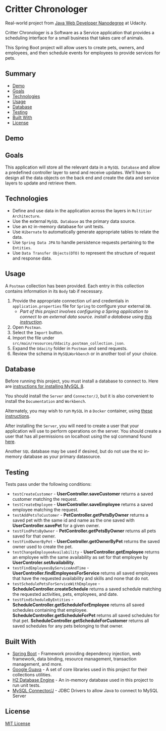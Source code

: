 # Critter Chronologer

Real-world project from [Java Web Developer Nanodegree](https://www.udacity.com/course/java-developer-nanodegree--nd035) at Udacity.

Critter Chronologer is a Software as a Service application that provides a scheduling interface for a small business that takes care of animals.

This Spring Boot project will allow users to create pets, owners, and employees, and then schedule events for employees to provide services for pets.

## Summary

- [Demo](#demo)
- [Goals](#goals)
- [Technologies](#technologies)
- [Usage](#usage)
- [Database](#usage)
- [Testing](#testing)
- [Built With](#built-with)
- [License](#license)

## Demo



## Goals

This application will store all the relevant data in a ```MySQL Database``` and allow a predefined controller layer to send and receive updates. We’ll have to design all the data objects on the back end and create the data and service layers to update and retrieve them.

## Technologies

- Define and use data in the application across the layers in `Multitier Architecture`.
- Use the external `MySQL Database` as the primary data source.
- Use an `H2` in-memory database for unit tests.
- Use `Hibernate` to automatically generate appropriate tables to relate the data.
- Use `Spring Data JPA` to handle persistence requests pertaining to the `Entities`.
- Use `Data Transfer Objects(DTO)` to represent the structure of request and response data.

## Usage

A ```Postman``` collection has been provided. Each entry in this collection contains information in its `Body` tab if necessary.

1. Provide the appropriate connection url and credentials in `application.properties` file for `Spring` to configure your external `DB`.
   - _Part of this project involves configuring a Spring application to connect to an external data source. install a database using [this instruction](#database)._
2. Open ```Postman```.
3. Select the `Import` button.
4. Import the file under `src/main/resources/Udacity.postman_collection.json`.
5. Expand the `Udacity` folder in ```Postman``` and send requests.
6. Review the schema in `MySQLWorkbench` or in another tool of your choice.

## Database

 Before running this project, you must install a database to connect to. Here are [instructions for installing MySQL 8](https://dev.mysql.com/doc/refman/8.0/en/installing.html).

You should install the `Server` and `Connector/J`, but it is also convenient to install the `Documentation` and `Workbench`.

Alternately, you may wish to run `MySQL` in a `Docker` container, using [these instructions](https://hub.docker.com/_/mysql/).

After installing the `Server`, you will need to create a user that your application will use to perform operations on the server. You should create a user that has all permissions on localhost using the sql command found [here](https://dev.mysql.com/doc/refman/8.0/en/creating-accounts.html).

Another `SQL` database may be used if desired, but do not use the `H2` in-memory database as your primary datasource.

## Testing

Tests pass under the following conditions:

* `testCreateCustomer` - **UserController.saveCustomer** returns a saved customer matching the request.
* `testCreateEmployee` - **UserController.saveEmployee** returns a saved employee matching the request.
* `testAddPetsToCustomer` - **PetController.getPetsByOwner** returns a saved pet with the same id and name as the one saved with **UserController.savePet** for a given owner.
* `testFindPetsByOwner` - **PetController.getPetsByOwner** returns all pets saved for that owner.
* `testFindOwnerByPet` - **UserController.getOwnerByPet** returns the saved owner used to create the pet.
* `testChangeEmployeeAvailability` - **UserController.getEmployee** returns an employee with the same availability as set for that employee by **UserControler.setAvailability**.
* `testFindEmployeesByServiceAndTime` - **UserController.findEmployeesForService** returns all saved employees that have the requested availability and skills and none that do not.
* `testSchedulePetsForServiceWithEmployee` - **ScheduleController.createSchedule** returns a saved schedule matching the requested activities, pets, employees, and date.
* `testFindScheduleByEntities` - **ScheduleController.getScheduleForEmployee** returns all saved schedules containing that employee. **ScheduleController.getScheduleForPet** returns all saved schedules for that pet. **ScheduleController.getScheduleForCustomer** returns all saved schedules for any pets belonging to that owner.

## Built With

* [Spring Boot](https://spring.io/projects/spring-boot) - Framework providing dependency injection, web framework, data binding, resource management, transaction management, and more.
* [Google Guava](https://github.com/google/guava) - A set of core libraries used in this project for their collections utilities.
* [H2 Database Engine](https://www.h2database.com/html/main.html) - An in-memory database used in this project to run unit tests.
* [MySQL Connector/J](https://www.mysql.com/products/connector/) - JDBC Drivers to allow Java to connect to MySQL Server

## License

[MIT License](LICENSE)